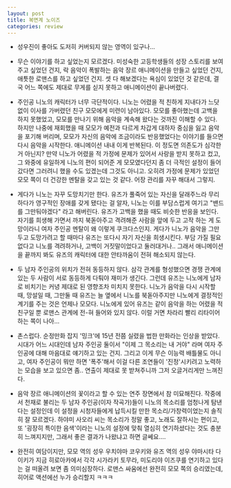 ```yaml
---
layout: post
title: 복면계 노이즈
categories: review
---
```


- 성우진이 좋아도 도저히 커버되지 않는 영역이 있구나...

- 무슨 이야기를 하고 싶었는지 모르겠다. 미성숙한 고등학생들의 성장 스토리를 보여주고 싶었던 건지, 락 음악이 폭발하는 음악 장르 애니메이션을 만들고 싶었던 건지, 애틋한 로맨스를 하고 싶었던 건지. 셋 다 해보겠다는 욕심이 있었던 것 같은데, 결국 어느 쪽에도 제대로 무게를 싣지 못하고 애니메이션이 끝나버렸다. 

- 주인공 니노의 캐릭터가 너무 극단적이다. 니노는 어렸을 적 친하게 지내다가 느닷없이 이사를 가버렸던 친구 모모에게 미련이 남아있다. 모모를 좋아했는데 고백을 하지 못했었고, 모모를 만나기 위해 음악을 계속해 왔다는 것까진 이해할 수 있다. 하지만 나중에 재회했을 때 모모가 예전과 다르게 차갑게 대하자 중심을 잃고 음악을 포기해 버리며, 모모가 자신의 음악에 조금이라도 반응했었다는 이야기를 들으면 다시 음악을 시작한다. 애니메이션 내내 이게 반복된다. 이 정도면 의존도가 심각한 거 아닌지? 만약 니노가 어렸을 적 가정에 문제가 있어서 사랑을 받지 못하고 컸고, 그 와중에 유일하게 니노의 편이 되어준 게 모모였다던지 좀 더 극적인 설정이 들어갔다면 그러려니 했을 수도 있겠는데 그것도 아니고. 오히려 가정에 문제가 있었던 모모 쪽이 더 건강한 멘탈을 갖고 있는 것 같다. 어장 관리를 자꾸 해대서 그렇지.

- 게다가 니노는 자꾸 도망치기만 한다. 유즈가 풀죽어 있는 자신을 달래주느라 무리하다가 영구적인 장애를 갖게 됐다는 걸 알자, 니노는 이를 부담스럽게 여기고 "밴드를 그만둬야겠다" 라고 해버린다. 유즈가 고백을 했을 때도 비슷한 반응을 보인다. 자기를 희생해 가면서 까지 북돋아주고 격려해준 사람을 앞에 두고 고작 하는 게 도망이라니 여자 주인공 멘탈이 왜 이렇게 쿠크다스인지. 게다가 니노가 음악을 그만두고 도망가려고 할 때마다 유즈는 또다시 자기 자신을 희생시킨다. 부담 가질 필요 없다고 니노를 격려하거나, 고백이 거짓말이었다고 둘러대거나.. 그래서 애니메이션을 끝까지 봐도 유즈의 캐릭터에 대한 안타까움이 전혀 해소되지 않는다.

- 두 남자 주인공의 위치가 전혀 동등하지 않다. 삼각 관계를 형성했으면 경쟁 관계에 있는 두 사람이 서로 동등하게 다퉈야 재미가 생긴다. 그런데 유즈는 니노에게 남자로 비치기는 커녕 제대로 된 영향조차 미치지 못한다. 니노가 음악을 다시 시작할 때, 망설일 때, 그만둘 때 유즈는 늘 옆에서 니노를 북돋아주지만 니노에게 결정적인 계기를 주는 것은 언제나 모모다. 니노에게 있어 유즈는 같이 음악을 하는 어렸을 적 친구일 뿐 로맨스 관계에 전-혀 들어와 있지 않다. 이럴 거면 차라리 빨리 리타이어 하는 쪽이 나아...

- 촌스럽다. 순정만화 잡지 '밍크'에 15년 전쯤 실렸을 법한 만화라는 인상을 받았다. 시대가 어느 시대인데 남자 주인공 둘이서 "이제 그 목소리는 내 거야" 라며 여자 주인공에 대해 마음대로 얘기하고 있는 건지. 그리고 이게 무슨 이능력 배틀물도 아니고, 여자 주인공이 뭐만 하면 '폭주'해서 이걸 다른 조연들이 '진정'시키려고 노력하는 모습을 보고 있으면 좀.. 연출이 제대로 못 받쳐주니까 그저 오글거리게만 느껴진다.

- 음악 장르 애니메이션의 꽃이라고 할 수 있는 연주 장면에서 참 미묘해진다. 작중에서 천재로 불리는 두 남자 주인공(이자 작곡가)들이 니노의 목소리를 엄청나게 탐낸다는 설정인데 이 설정을 시청자들에게 납득시킬 만한 목소리/가창력이었는지 솔직히 잘 모르겠다. 하야미 사오리 씨는 목소리가 정말 좋고, 노래도 잘하시는 편이고, 또 '굉장히 특이한 음색'이라는 니노의 설정에 맞춰 열심히 연기하셨다는 것도 충분히 느껴지지만, 그래서 좋은 결과가 나왔냐고 하면 글쎄요.... 

- 완전히 여담이지만, 모모 역의 성우 우치야마 코우키와 유즈 역의 성우 야마시타 다이키가 지금 히로아카에서 각각 시가라키 토무라, 미도리야 이즈쿠를 연기하고 있다는 걸 떠올려 보면 좀 의미심장하다. 로맨스 싸움에선 완전히 모모 쪽의 승리였는데, 히어로 액션에선 누가 승리할지 ㅋㅋㅋ


